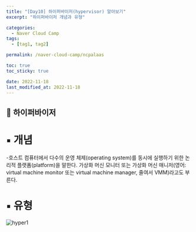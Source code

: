 ```yaml
---
title: "[Day10] 하이퍼바이저(hypervisor) 알아보기"
excerpt: "하이퍼바이저 개념과 유형"

categories:
  - Naver Cloud Camp
tags:
  - [tag1, tag2]

permalink: /naver-cloud-camp/ncpalaas

toc: true
toc_sticky: true

date: 2022-11-18
last_modified_at: 2022-11-18
---
```


## 🦥 하이퍼바이저

# ▪ 개념
   -호스트 컴퓨터에서 다수의 운영 체제(operating system)를 동시에 실행하기 위한 논리적 플랫폼(platform)을 말한다. 가상화 머신 모니터 또는 가상화 머신 매니저(영어: virtual machine monitor 또는 virtual machine manager, 줄여서 VMM)라고도 부른다.

# ▪ 유형
  ![hyper1](https://user-images.githubusercontent.com/118426681/202860084-543aba98-5ab4-4b65-b53f-73b791f2202e.png)
  
